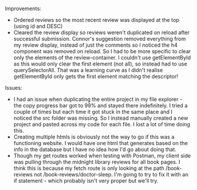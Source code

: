 Improvements:

- Ordered reviews so the most recent review was displayed at the top (using id and DESC)
- Cleared the review display so reviews weren't duplicated on reload after successful submission. Connor's suggestion removed everything from my review display, instead of just the comments so I noticed the h4 component was removed on reload. So I had to be more specific to clear only the elements of the review-container. I couldn't use getElementById as this would only clear the first element (not all), so instead had to use querySelectorAll. That was a learning curve as I didn't realise getElementById only gets the first element matching the descriptor!

Issues:

- I had an issue when duplicating the entire project in my file explorer - the copy progress bar got to 99% and stayed there indefinitely. I tried a couple of times but each time it got stuck in the same place and I noticed the src folder was missing. So I instead manually created a new project and pasted across my code for each file. I lost a lot of time doing this.
- Creating multiple htmls is obviously not the way to go if this was a functioning website. I would have one html that generates based on the info in the database but I have no idea how I'd go about doing that.
- Though my get routes worked when testing with Postman, my client side was pulling through the midnight library reviews for all book pages. I think this is because my fetch route is only looking at the path /book-reviews not /book-reviews/doctor-sleep. I'm going to try to fix it with an if statement - which probably isn't very proper but we'll try.
